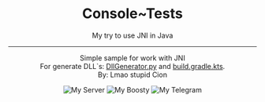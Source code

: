 <H1 align="center">
    Console~Tests
</H1>

<p align="center">
    My try to use JNI in Java
</p>

---

<p align="center">
    Simple sample for work with JNI
    <br>
    For generate DLL`s:
    <a href="DllGenerator.py">DllGenerator.py</a> and
    <a href="build.gradle.kts">build.gradle.kts</a>.
    <br>
    By: Lmao stupid Cion
</p>

<p align="center">
    <img alt="My Server" src="https://img.shields.io/badge/My_Server-white?style=for-the-badge&logo=discord&logoColor=white&logoSize=64&label=%20&labelColor=5c32a8&color=242323&link=https%3A%2F%2Fdiscord.gg%2FMEBkvJbe4P">
    <img alt="My Boosty" src="https://img.shields.io/badge/My_Boosty-white?style=for-the-badge&logo=boosty&logoColor=white&logoSize=64&label=%20&labelColor=ed7315&color=242323&link=https%3A%2F%2Fboosty.to%2Fnionim">
    <img alt="My Telegram" src="https://img.shields.io/badge/My_Telegram-white?style=for-the-badge&logo=telegram&logoColor=white&logoSize=64&label=%20&labelColor=00aeff&color=242323&link=https%3A%2F%2Ft.me%2Fprojectviolette">
</p>
